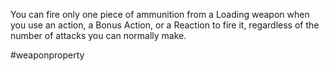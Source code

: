 You can fire only one piece of ammunition from a Loading weapon when you use an action, a Bonus Action, or a Reaction to fire it, regardless of the number of attacks you can normally make.

#weaponproperty